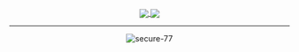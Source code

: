 <p align="center">

<a href="https://github.com/secure-77/secure-77">
  <img align="center" src="https://github-readme-stats.vercel.app/api?username=secure-77&include_all_commits=true&hide=contribs&show_icons=true&line_height=32&count_private=true&theme=calm" />
</a>

<a href="https://github.com/secure-77/secure-77">
  <img align="center" src="https://github-readme-stats.vercel.app/api/top-langs/?username=secure-77&line_height=32&hide=Makefile,css&theme=calm&langs_count=3" />
</a>
</p>

---
<p align="center"> <img src="https://komarev.com/ghpvc/?username=secure-77&label=Profile%20views&color=0e75b6&style=flat" alt="secure-77" /> </p>


